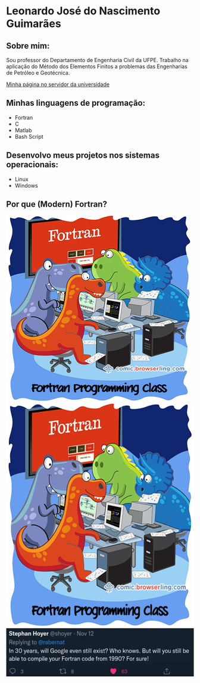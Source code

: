 # Leonardo José do Nascimento Guimarães

## Sobre mim:

Sou professor do Departamento de Engenharia Civil da UFPE.
Trabalho na aplicação do Método dos Elementos Finitos a problemas das Engenharias de Petróleo e Geotécnica.

[Minha página no servidor da universidade](http://www.lmcg.ufpe.br/~leo/)

## Minhas linguagens de programação:

- Fortran
- C
- Matlab
- Bash Script

## Desenvolvo meus projetos nos sistemas operacionais: 

- Linux
- Windows

## Por que (Modern) Fortran?

![eu e meus amigos](https://github.com/leojnguimaraes/leojnguimaraes.github.io/blob/master/fortran_class.png)
<img src="https://github.com/leojnguimaraes/leojnguimaraes.github.io/blob/master/fortran_class.png" alt="eu e meus amigos" style="height: 600px; width:600px;"/>
![estamos na vanguarda!](https://github.com/leojnguimaraes/leojnguimaraes.github.io/blob/master/future_of_fortran.png?raw=true)

<!---
- 👋 Hi, I’m @leojnguimaraes
- 👀 I’m interested in ...
- 🌱 I’m currently learning ...
- 💞️ I’m looking to collaborate on ...
- 📫 How to reach me ...

leojnguimaraes/leojnguimaraes is a ✨ special ✨ repository because its `README.md` (this file) appears on your GitHub profile.
You can click the Preview link to take a look at your changes.
--->
